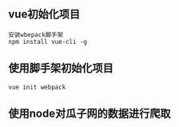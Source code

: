 ## vue初始化项目
    安装wbepack脚手架
    npm install vue-cli -g
## 使用脚手架初始化项目
    vue init webpack
## 使用node对瓜子网的数据进行爬取
    